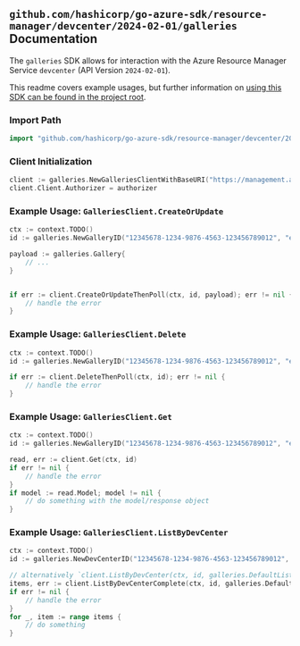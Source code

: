 
## `github.com/hashicorp/go-azure-sdk/resource-manager/devcenter/2024-02-01/galleries` Documentation

The `galleries` SDK allows for interaction with the Azure Resource Manager Service `devcenter` (API Version `2024-02-01`).

This readme covers example usages, but further information on [using this SDK can be found in the project root](https://github.com/hashicorp/go-azure-sdk/tree/main/docs).

### Import Path

```go
import "github.com/hashicorp/go-azure-sdk/resource-manager/devcenter/2024-02-01/galleries"
```


### Client Initialization

```go
client := galleries.NewGalleriesClientWithBaseURI("https://management.azure.com")
client.Client.Authorizer = authorizer
```


### Example Usage: `GalleriesClient.CreateOrUpdate`

```go
ctx := context.TODO()
id := galleries.NewGalleryID("12345678-1234-9876-4563-123456789012", "example-resource-group", "devCenterValue", "galleryValue")

payload := galleries.Gallery{
	// ...
}


if err := client.CreateOrUpdateThenPoll(ctx, id, payload); err != nil {
	// handle the error
}
```


### Example Usage: `GalleriesClient.Delete`

```go
ctx := context.TODO()
id := galleries.NewGalleryID("12345678-1234-9876-4563-123456789012", "example-resource-group", "devCenterValue", "galleryValue")

if err := client.DeleteThenPoll(ctx, id); err != nil {
	// handle the error
}
```


### Example Usage: `GalleriesClient.Get`

```go
ctx := context.TODO()
id := galleries.NewGalleryID("12345678-1234-9876-4563-123456789012", "example-resource-group", "devCenterValue", "galleryValue")

read, err := client.Get(ctx, id)
if err != nil {
	// handle the error
}
if model := read.Model; model != nil {
	// do something with the model/response object
}
```


### Example Usage: `GalleriesClient.ListByDevCenter`

```go
ctx := context.TODO()
id := galleries.NewDevCenterID("12345678-1234-9876-4563-123456789012", "example-resource-group", "devCenterValue")

// alternatively `client.ListByDevCenter(ctx, id, galleries.DefaultListByDevCenterOperationOptions())` can be used to do batched pagination
items, err := client.ListByDevCenterComplete(ctx, id, galleries.DefaultListByDevCenterOperationOptions())
if err != nil {
	// handle the error
}
for _, item := range items {
	// do something
}
```
